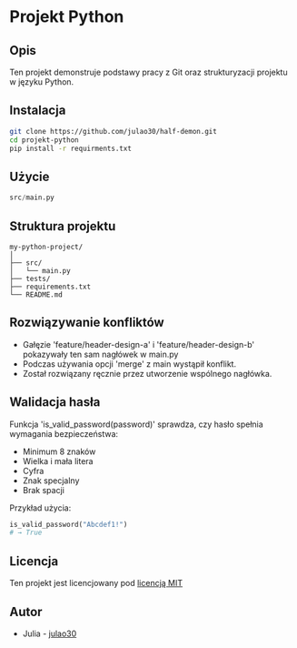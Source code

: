 # Projekt Python

## Opis
Ten projekt demonstruje podstawy pracy z Git oraz strukturyzacji projektu w języku Python.

## Instalacja
```bash
git clone https://github.com/julao30/half-demon.git
cd projekt-python
pip install -r requirments.txt
```

## Użycie
```python
src/main.py
```

## Struktura projektu
```
my-python-project/
│
├── src/
│   └── main.py
├── tests/
├── requirements.txt
└── README.md
```

## Rozwiązywanie konfliktów
- Gałęzie 'feature/header-design-a' i 'feature/header-design-b' pokazywały ten sam nagłówek w main.py
- Podczas używania opcji 'merge' z main wystąpił konflikt.
- Został rozwiązany ręcznie przez utworzenie wspólnego nagłówka.

## Walidacja hasła

Funkcja 'is_valid_password(password)' sprawdza, czy hasło spełnia wymagania bezpieczeństwa:
- Minimum 8 znaków
- Wielka i mała litera
- Cyfra
- Znak specjalny
- Brak spacji

Przykład użycia:

```python
is_valid_password("Abcdef1!")
# → True
```

## Licencja
Ten projekt jest licencjowany pod [licencją MIT](https://pl.wikipedia.org/wiki/Licencja_MIT)

## Autor
- Julia - [julao30](https://github.com/julao30)
